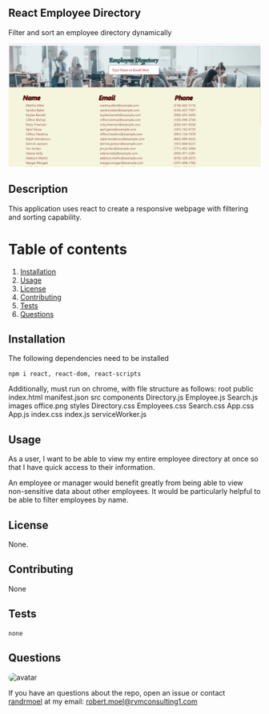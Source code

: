 ## React Employee Directory
Filter and sort an employee directory dynamically

<img src = "react-directory-pic.JPG" alt ="app picture" />   

## Description
This application uses react to create a responsive webpage with filtering and sorting capability.
        
# Table of contents
1. [Installation](#installation)
2. [Usage](#usage)
3. [License](#license)
4. [Contributing](#contributing)
5. [Tests](#tests)
6. [Questions](#questions)

## Installation <a name="installation"></a>
The following dependencies need to be installed

```
npm i react, react-dom, react-scripts
```
Additionally, must run on chrome, with file structure as follows:
root
    public
        index.html
        manifest.json
    src
        components
            Directory.js
            Employee.js
            Search.js
        images
            office.png
        styles
            Directory.css
            Employees.css
            Search.css
        App.css
        App.js
        index.css
        index.js
        serviceWorker.js


## Usage <a name="usage"></a>
As a user, I want to be able to view my entire employee directory at once so that I have quick access to their information.

An employee or manager would benefit greatly from being able to view non-sensitive data about other employees. It would be particularly helpful to be able to filter employees by name.

## License <a name="license"></a>
None.

## Contributing <a name="contributing"></a>
None
        
## Tests <a name = "tests"></a>

```
none

```

## Questions <a name ="questions"></a>
<img src="https://avatars2.githubusercontent.com/u/58125997?v=4" alt ="avatar" style = "border-radius: 16px" width ="30" /> 

If you have an questions about the repo, open an issue or contact [randrmoel](https://api.github.com/users/randrmoel)
at my email: robert.moel@rvmconsulting1.com